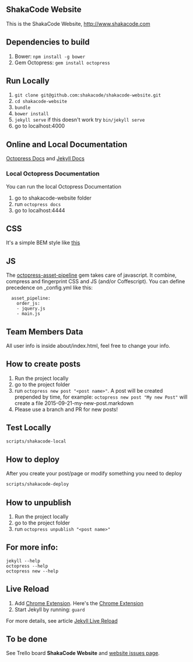 ## ShakaCode Website
This is the ShakaCode Website, http://www.shakacode.com

## Dependencies to build
1. Bower: `npm install -g bower`
2. Gem Octopress: `gem install octopress`

## Run Locally
1. `git clone git@github.com:shakacode/shakacode-website.git`
2. `cd shakacode-website`
3. `bundle`
4. `bower install`
5. `jekyll serve` if this doesn't work try `bin/jekyll serve`
6. go to localhost:4000

## Online and Local Documentation
[Octopress Docs](https://github.com/octopress/octopress) and
[Jekyll Docs](http://jekyllrb.com/docs/home/)

### Local Octopress Documentation
You can run the local Octopress Documentation

1. go to shakacode-website folder
2. run `octopress docs`
3. go to localhost:4444

## CSS
It's a simple BEM style like [this](https://github.com/airbnb/css)

## JS
The [octopress-asset-pipeline](https://github.com/octopress/asset-pipeline) gem takes care of javascript. It combine, compress and fingerprint CSS and JS (and/or Coffescript). You can define precedence on _config.yml like this:

```
  asset_pipeline:
    order_js:
    - jquery.js
    - main.js
```

## Team Members Data
All user info is inside about/index.html, feel free to change your info.

## How to create posts
1. Run the project locally
2. go to the project folder
3. run `octopress new post "<post name>"`. A post <post name> will be created prepended by time, for example: `octopress new post "My new Post"` will create a file 2015-09-21-my-new-post.markdown
4. Please use a branch and PR for new posts!

## Test Locally

```bash
scripts/shakacode-local
```

## How to deploy
After you create your post/page or modify something you need to deploy

```bash
scripts/shakacode-deploy
```

## How to unpublish
1. Run the project locally
2. go to the project folder
3. run `octopress unpublish "<post name>"`

## For more info:
```
jekyll --help
octopress --help
octopress new --help
```

## Live Reload

1. Add [Chrome Extension](http://feedback.livereload.com/knowledgebase/articles/86242-how-do-i-install-and-use-the-browser-extensions-). Here's the [Chrome Extension](https://chrome.google.com/webstore/detail/livereload/jnihajbhpnppcggbcgedagnkighmdlei)
2. Start Jekyll by running: `guard`

For more details, see article [Jekyll Live Reload](http://dan.doezema.com/2014/01/setting-up-livereload-with-jekyll/)

## To be done
See Trello board **ShakaCode Website** and [website issues page](https://github.com/shakacode/shakacode-website/issues).
